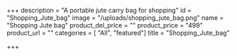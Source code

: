 +++
description = "A portable jute carry bag for shopping"
id = "Shopping_Jute_bag"
image = "/uploads/shopping_jute_bag.png"
name = "Shopping Jute bag"
product_del_price = ""
product_price = "499"
product_url = ""
categories = [ "All", "featured"]
title = "Shopping_Jute_bag"

+++
